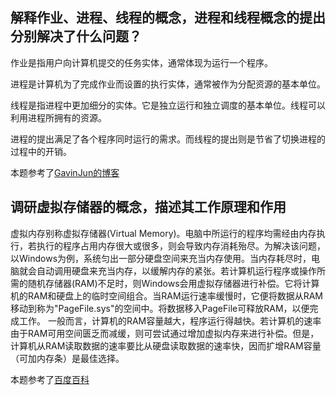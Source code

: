 ## 解释作业、进程、线程的概念，进程和线程概念的提出分别解决了什么问题？

作业是指用户向计算机提交的任务实体，通常体现为运行一个程序。

进程是计算机为了完成作业而设置的执行实体，通常被作为分配资源的基本单位。

线程是指进程中更加细分的实体。它是独立运行和独立调度的基本单位。线程可以利用进程所拥有的资源。

进程的提出满足了各个程序同时运行的需求。而线程的提出则是节省了切换进程的过程中的开销。

本题参考了[GavinJun的博客](https://www.cnblogs.com/fuchongjundream/p/3829508.html)

## 调研虚拟存储器的概念，描述其工作原理和作用

虚拟内存别称虚拟存储器(Virtual Memory)。电脑中所运行的程序均需经由内存执行，若执行的程序占用内存很大或很多，则会导致内存消耗殆尽。为解决该问题，以Windows为例，系统匀出一部分硬盘空间来充当内存使用。当内存耗尽时，电脑就会自动调用硬盘来充当内存，以缓解内存的紧张。若计算机运行程序或操作所需的随机存储器(RAM)不足时，则Windows会用虚拟存储器进行补偿。它将计算机的RAM和硬盘上的临时空间组合。当RAM运行速率缓慢时，它便将数据从RAM移动到称为"PageFile.sys"的空间中。将数据移入PageFile可释放RAM，以便完成工作。 一般而言，计算机的RAM容量越大，程序运行得越快。若计算机的速率由于RAM可用空间匮乏而减缓，则可尝试通过增加虚拟内存来进行补偿。但是，计算机从RAM读取数据的速率要比从硬盘读取数据的速率快，因而扩增RAM容量（可加内存条）是最佳选择。

本题参考了[百度百科](https://baike.baidu.com/item/虚拟内存/101812?fromtitle=%E8%99%9A%E6%8B%9F%E5%AD%98%E5%82%A8%E5%99%A8&fromid=944209&fr=aladdin
)
